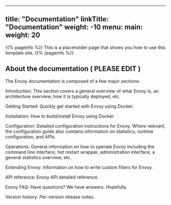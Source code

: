 
---
title: "Documentation"
linkTitle: "Documentation"
weight: -10
menu:
  main:
    weight: 20
---

{{% pageinfo %}}
This is a placeholder page that shows you how to use this template site.
{{% /pageinfo %}}

## About the documentation ( PLEASE EDIT )
The Envoy documentation is composed of a few major sections:

Introduction: This section covers a general overview of what Envoy is, an architecture overview, how it is typically deployed, etc.

Getting Started: Quickly get started with Envoy using Docker.

Installation: How to build/install Envoy using Docker.

Configuration: Detailed configuration instructions for Envoy. Where relevant, the configuration guide also contains information on statistics, runtime configuration, and APIs.

Operations: General information on how to operate Envoy including the command line interface, hot restart wrapper, administration interface, a general statistics overview, etc.

Extending Envoy: Information on how to write custom filters for Envoy.

API reference: Envoy API detailed reference.

Envoy FAQ: Have questions? We have answers. Hopefully.

Version history: Per-version release notes.

